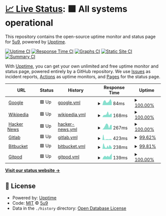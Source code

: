 # [📈 Live Status](https://5u9.github.io/status): <!--live status--> **🟩 All systems operational**

This repository contains the open-source uptime monitor and status page for [5u9](https://5u9.github.io/status), powered by [Upptime](https://github.com/upptime/upptime).

[![Uptime CI](https://github.com/5u9/status/workflows/Uptime%20CI/badge.svg)](https://github.com/5u9/status/actions?query=workflow%3A%22Uptime+CI%22)
[![Response Time CI](https://github.com/5u9/status/workflows/Response%20Time%20CI/badge.svg)](https://github.com/5u9/status/actions?query=workflow%3A%22Response+Time+CI%22)
[![Graphs CI](https://github.com/5u9/status/workflows/Graphs%20CI/badge.svg)](https://github.com/5u9/status/actions?query=workflow%3A%22Graphs+CI%22)
[![Static Site CI](https://github.com/5u9/status/workflows/Static%20Site%20CI/badge.svg)](https://github.com/5u9/status/actions?query=workflow%3A%22Static+Site+CI%22)
[![Summary CI](https://github.com/5u9/status/workflows/Summary%20CI/badge.svg)](https://github.com/5u9/status/actions?query=workflow%3A%22Summary+CI%22)

With [Upptime](https://upptime.js.org), you can get your own unlimited and free uptime monitor and status page, powered entirely by a GitHub repository. We use [Issues](https://github.com/5u9/status/issues) as incident reports, [Actions](https://github.com/5u9/status/actions) as uptime monitors, and [Pages](https://5u9.github.io/status) for the status page.

<!--start: status pages-->
<!-- This summary is generated by Upptime (https://github.com/upptime/upptime) -->
<!-- Do not edit this manually, your changes will be overwritten -->
<!-- prettier-ignore -->
| URL | Status | History | Response Time | Uptime |
| --- | ------ | ------- | ------------- | ------ |
| <img alt="" src="https://favicons.githubusercontent.com/www.google.com" height="13"> [Google](https://www.google.com) | 🟩 Up | [google.yml](https://github.com/5u9/status/commits/HEAD/history/google.yml) | <details><summary><img alt="Response time graph" src="./graphs/google/response-time-week.png" height="20"> 84ms</summary><br><a href="https://5u9.github.io/status/history/google"><img alt="Response time 89" src="https://img.shields.io/endpoint?url=https%3A%2F%2Fraw.githubusercontent.com%2F5u9%2Fstatus%2FHEAD%2Fapi%2Fgoogle%2Fresponse-time.json"></a><br><a href="https://5u9.github.io/status/history/google"><img alt="24-hour response time 65" src="https://img.shields.io/endpoint?url=https%3A%2F%2Fraw.githubusercontent.com%2F5u9%2Fstatus%2FHEAD%2Fapi%2Fgoogle%2Fresponse-time-day.json"></a><br><a href="https://5u9.github.io/status/history/google"><img alt="7-day response time 84" src="https://img.shields.io/endpoint?url=https%3A%2F%2Fraw.githubusercontent.com%2F5u9%2Fstatus%2FHEAD%2Fapi%2Fgoogle%2Fresponse-time-week.json"></a><br><a href="https://5u9.github.io/status/history/google"><img alt="30-day response time 78" src="https://img.shields.io/endpoint?url=https%3A%2F%2Fraw.githubusercontent.com%2F5u9%2Fstatus%2FHEAD%2Fapi%2Fgoogle%2Fresponse-time-month.json"></a><br><a href="https://5u9.github.io/status/history/google"><img alt="1-year response time 89" src="https://img.shields.io/endpoint?url=https%3A%2F%2Fraw.githubusercontent.com%2F5u9%2Fstatus%2FHEAD%2Fapi%2Fgoogle%2Fresponse-time-year.json"></a></details> | <details><summary><a href="https://5u9.github.io/status/history/google">100.00%</a></summary><a href="https://5u9.github.io/status/history/google"><img alt="All-time uptime 100.00%" src="https://img.shields.io/endpoint?url=https%3A%2F%2Fraw.githubusercontent.com%2F5u9%2Fstatus%2FHEAD%2Fapi%2Fgoogle%2Fuptime.json"></a><br><a href="https://5u9.github.io/status/history/google"><img alt="24-hour uptime 100.00%" src="https://img.shields.io/endpoint?url=https%3A%2F%2Fraw.githubusercontent.com%2F5u9%2Fstatus%2FHEAD%2Fapi%2Fgoogle%2Fuptime-day.json"></a><br><a href="https://5u9.github.io/status/history/google"><img alt="7-day uptime 100.00%" src="https://img.shields.io/endpoint?url=https%3A%2F%2Fraw.githubusercontent.com%2F5u9%2Fstatus%2FHEAD%2Fapi%2Fgoogle%2Fuptime-week.json"></a><br><a href="https://5u9.github.io/status/history/google"><img alt="30-day uptime 100.00%" src="https://img.shields.io/endpoint?url=https%3A%2F%2Fraw.githubusercontent.com%2F5u9%2Fstatus%2FHEAD%2Fapi%2Fgoogle%2Fuptime-month.json"></a><br><a href="https://5u9.github.io/status/history/google"><img alt="1-year uptime 100.00%" src="https://img.shields.io/endpoint?url=https%3A%2F%2Fraw.githubusercontent.com%2F5u9%2Fstatus%2FHEAD%2Fapi%2Fgoogle%2Fuptime-year.json"></a></details>
| <img alt="" src="https://favicons.githubusercontent.com/en.wikipedia.org" height="13"> [Wikipedia](https://en.wikipedia.org) | 🟩 Up | [wikipedia.yml](https://github.com/5u9/status/commits/HEAD/history/wikipedia.yml) | <details><summary><img alt="Response time graph" src="./graphs/wikipedia/response-time-week.png" height="20"> 168ms</summary><br><a href="https://5u9.github.io/status/history/wikipedia"><img alt="Response time 190" src="https://img.shields.io/endpoint?url=https%3A%2F%2Fraw.githubusercontent.com%2F5u9%2Fstatus%2FHEAD%2Fapi%2Fwikipedia%2Fresponse-time.json"></a><br><a href="https://5u9.github.io/status/history/wikipedia"><img alt="24-hour response time 196" src="https://img.shields.io/endpoint?url=https%3A%2F%2Fraw.githubusercontent.com%2F5u9%2Fstatus%2FHEAD%2Fapi%2Fwikipedia%2Fresponse-time-day.json"></a><br><a href="https://5u9.github.io/status/history/wikipedia"><img alt="7-day response time 168" src="https://img.shields.io/endpoint?url=https%3A%2F%2Fraw.githubusercontent.com%2F5u9%2Fstatus%2FHEAD%2Fapi%2Fwikipedia%2Fresponse-time-week.json"></a><br><a href="https://5u9.github.io/status/history/wikipedia"><img alt="30-day response time 219" src="https://img.shields.io/endpoint?url=https%3A%2F%2Fraw.githubusercontent.com%2F5u9%2Fstatus%2FHEAD%2Fapi%2Fwikipedia%2Fresponse-time-month.json"></a><br><a href="https://5u9.github.io/status/history/wikipedia"><img alt="1-year response time 190" src="https://img.shields.io/endpoint?url=https%3A%2F%2Fraw.githubusercontent.com%2F5u9%2Fstatus%2FHEAD%2Fapi%2Fwikipedia%2Fresponse-time-year.json"></a></details> | <details><summary><a href="https://5u9.github.io/status/history/wikipedia">100.00%</a></summary><a href="https://5u9.github.io/status/history/wikipedia"><img alt="All-time uptime 99.99%" src="https://img.shields.io/endpoint?url=https%3A%2F%2Fraw.githubusercontent.com%2F5u9%2Fstatus%2FHEAD%2Fapi%2Fwikipedia%2Fuptime.json"></a><br><a href="https://5u9.github.io/status/history/wikipedia"><img alt="24-hour uptime 100.00%" src="https://img.shields.io/endpoint?url=https%3A%2F%2Fraw.githubusercontent.com%2F5u9%2Fstatus%2FHEAD%2Fapi%2Fwikipedia%2Fuptime-day.json"></a><br><a href="https://5u9.github.io/status/history/wikipedia"><img alt="7-day uptime 100.00%" src="https://img.shields.io/endpoint?url=https%3A%2F%2Fraw.githubusercontent.com%2F5u9%2Fstatus%2FHEAD%2Fapi%2Fwikipedia%2Fuptime-week.json"></a><br><a href="https://5u9.github.io/status/history/wikipedia"><img alt="30-day uptime 100.00%" src="https://img.shields.io/endpoint?url=https%3A%2F%2Fraw.githubusercontent.com%2F5u9%2Fstatus%2FHEAD%2Fapi%2Fwikipedia%2Fuptime-month.json"></a><br><a href="https://5u9.github.io/status/history/wikipedia"><img alt="1-year uptime 99.99%" src="https://img.shields.io/endpoint?url=https%3A%2F%2Fraw.githubusercontent.com%2F5u9%2Fstatus%2FHEAD%2Fapi%2Fwikipedia%2Fuptime-year.json"></a></details>
| <img alt="" src="https://favicons.githubusercontent.com/news.ycombinator.com" height="13"> [Hacker News](https://news.ycombinator.com) | 🟩 Up | [hacker-news.yml](https://github.com/5u9/status/commits/HEAD/history/hacker-news.yml) | <details><summary><img alt="Response time graph" src="./graphs/hacker-news/response-time-week.png" height="20"> 267ms</summary><br><a href="https://5u9.github.io/status/history/hacker-news"><img alt="Response time 232" src="https://img.shields.io/endpoint?url=https%3A%2F%2Fraw.githubusercontent.com%2F5u9%2Fstatus%2FHEAD%2Fapi%2Fhacker-news%2Fresponse-time.json"></a><br><a href="https://5u9.github.io/status/history/hacker-news"><img alt="24-hour response time 330" src="https://img.shields.io/endpoint?url=https%3A%2F%2Fraw.githubusercontent.com%2F5u9%2Fstatus%2FHEAD%2Fapi%2Fhacker-news%2Fresponse-time-day.json"></a><br><a href="https://5u9.github.io/status/history/hacker-news"><img alt="7-day response time 267" src="https://img.shields.io/endpoint?url=https%3A%2F%2Fraw.githubusercontent.com%2F5u9%2Fstatus%2FHEAD%2Fapi%2Fhacker-news%2Fresponse-time-week.json"></a><br><a href="https://5u9.github.io/status/history/hacker-news"><img alt="30-day response time 244" src="https://img.shields.io/endpoint?url=https%3A%2F%2Fraw.githubusercontent.com%2F5u9%2Fstatus%2FHEAD%2Fapi%2Fhacker-news%2Fresponse-time-month.json"></a><br><a href="https://5u9.github.io/status/history/hacker-news"><img alt="1-year response time 232" src="https://img.shields.io/endpoint?url=https%3A%2F%2Fraw.githubusercontent.com%2F5u9%2Fstatus%2FHEAD%2Fapi%2Fhacker-news%2Fresponse-time-year.json"></a></details> | <details><summary><a href="https://5u9.github.io/status/history/hacker-news">100.00%</a></summary><a href="https://5u9.github.io/status/history/hacker-news"><img alt="All-time uptime 100.00%" src="https://img.shields.io/endpoint?url=https%3A%2F%2Fraw.githubusercontent.com%2F5u9%2Fstatus%2FHEAD%2Fapi%2Fhacker-news%2Fuptime.json"></a><br><a href="https://5u9.github.io/status/history/hacker-news"><img alt="24-hour uptime 100.00%" src="https://img.shields.io/endpoint?url=https%3A%2F%2Fraw.githubusercontent.com%2F5u9%2Fstatus%2FHEAD%2Fapi%2Fhacker-news%2Fuptime-day.json"></a><br><a href="https://5u9.github.io/status/history/hacker-news"><img alt="7-day uptime 100.00%" src="https://img.shields.io/endpoint?url=https%3A%2F%2Fraw.githubusercontent.com%2F5u9%2Fstatus%2FHEAD%2Fapi%2Fhacker-news%2Fuptime-week.json"></a><br><a href="https://5u9.github.io/status/history/hacker-news"><img alt="30-day uptime 100.00%" src="https://img.shields.io/endpoint?url=https%3A%2F%2Fraw.githubusercontent.com%2F5u9%2Fstatus%2FHEAD%2Fapi%2Fhacker-news%2Fuptime-month.json"></a><br><a href="https://5u9.github.io/status/history/hacker-news"><img alt="1-year uptime 100.00%" src="https://img.shields.io/endpoint?url=https%3A%2F%2Fraw.githubusercontent.com%2F5u9%2Fstatus%2FHEAD%2Fapi%2Fhacker-news%2Fuptime-year.json"></a></details>
| <img alt="" src="https://favicons.githubusercontent.com/gitlab.com" height="13"> [Gitlab](https://gitlab.com) | 🟩 Up | [gitlab.yml](https://github.com/5u9/status/commits/HEAD/history/gitlab.yml) | <details><summary><img alt="Response time graph" src="./graphs/gitlab/response-time-week.png" height="20"> 423ms</summary><br><a href="https://5u9.github.io/status/history/gitlab"><img alt="Response time 484" src="https://img.shields.io/endpoint?url=https%3A%2F%2Fraw.githubusercontent.com%2F5u9%2Fstatus%2FHEAD%2Fapi%2Fgitlab%2Fresponse-time.json"></a><br><a href="https://5u9.github.io/status/history/gitlab"><img alt="24-hour response time 204" src="https://img.shields.io/endpoint?url=https%3A%2F%2Fraw.githubusercontent.com%2F5u9%2Fstatus%2FHEAD%2Fapi%2Fgitlab%2Fresponse-time-day.json"></a><br><a href="https://5u9.github.io/status/history/gitlab"><img alt="7-day response time 423" src="https://img.shields.io/endpoint?url=https%3A%2F%2Fraw.githubusercontent.com%2F5u9%2Fstatus%2FHEAD%2Fapi%2Fgitlab%2Fresponse-time-week.json"></a><br><a href="https://5u9.github.io/status/history/gitlab"><img alt="30-day response time 654" src="https://img.shields.io/endpoint?url=https%3A%2F%2Fraw.githubusercontent.com%2F5u9%2Fstatus%2FHEAD%2Fapi%2Fgitlab%2Fresponse-time-month.json"></a><br><a href="https://5u9.github.io/status/history/gitlab"><img alt="1-year response time 484" src="https://img.shields.io/endpoint?url=https%3A%2F%2Fraw.githubusercontent.com%2F5u9%2Fstatus%2FHEAD%2Fapi%2Fgitlab%2Fresponse-time-year.json"></a></details> | <details><summary><a href="https://5u9.github.io/status/history/gitlab">99.62%</a></summary><a href="https://5u9.github.io/status/history/gitlab"><img alt="All-time uptime 99.98%" src="https://img.shields.io/endpoint?url=https%3A%2F%2Fraw.githubusercontent.com%2F5u9%2Fstatus%2FHEAD%2Fapi%2Fgitlab%2Fuptime.json"></a><br><a href="https://5u9.github.io/status/history/gitlab"><img alt="24-hour uptime 100.00%" src="https://img.shields.io/endpoint?url=https%3A%2F%2Fraw.githubusercontent.com%2F5u9%2Fstatus%2FHEAD%2Fapi%2Fgitlab%2Fuptime-day.json"></a><br><a href="https://5u9.github.io/status/history/gitlab"><img alt="7-day uptime 99.62%" src="https://img.shields.io/endpoint?url=https%3A%2F%2Fraw.githubusercontent.com%2F5u9%2Fstatus%2FHEAD%2Fapi%2Fgitlab%2Fuptime-week.json"></a><br><a href="https://5u9.github.io/status/history/gitlab"><img alt="30-day uptime 99.91%" src="https://img.shields.io/endpoint?url=https%3A%2F%2Fraw.githubusercontent.com%2F5u9%2Fstatus%2FHEAD%2Fapi%2Fgitlab%2Fuptime-month.json"></a><br><a href="https://5u9.github.io/status/history/gitlab"><img alt="1-year uptime 99.98%" src="https://img.shields.io/endpoint?url=https%3A%2F%2Fraw.githubusercontent.com%2F5u9%2Fstatus%2FHEAD%2Fapi%2Fgitlab%2Fuptime-year.json"></a></details>
| <img alt="" src="https://favicons.githubusercontent.com/bitbucket.org" height="13"> [Bitbucket](https://bitbucket.org) | 🟩 Up | [bitbucket.yml](https://github.com/5u9/status/commits/HEAD/history/bitbucket.yml) | <details><summary><img alt="Response time graph" src="./graphs/bitbucket/response-time-week.png" height="20"> 238ms</summary><br><a href="https://5u9.github.io/status/history/bitbucket"><img alt="Response time 301" src="https://img.shields.io/endpoint?url=https%3A%2F%2Fraw.githubusercontent.com%2F5u9%2Fstatus%2FHEAD%2Fapi%2Fbitbucket%2Fresponse-time.json"></a><br><a href="https://5u9.github.io/status/history/bitbucket"><img alt="24-hour response time 151" src="https://img.shields.io/endpoint?url=https%3A%2F%2Fraw.githubusercontent.com%2F5u9%2Fstatus%2FHEAD%2Fapi%2Fbitbucket%2Fresponse-time-day.json"></a><br><a href="https://5u9.github.io/status/history/bitbucket"><img alt="7-day response time 238" src="https://img.shields.io/endpoint?url=https%3A%2F%2Fraw.githubusercontent.com%2F5u9%2Fstatus%2FHEAD%2Fapi%2Fbitbucket%2Fresponse-time-week.json"></a><br><a href="https://5u9.github.io/status/history/bitbucket"><img alt="30-day response time 330" src="https://img.shields.io/endpoint?url=https%3A%2F%2Fraw.githubusercontent.com%2F5u9%2Fstatus%2FHEAD%2Fapi%2Fbitbucket%2Fresponse-time-month.json"></a><br><a href="https://5u9.github.io/status/history/bitbucket"><img alt="1-year response time 301" src="https://img.shields.io/endpoint?url=https%3A%2F%2Fraw.githubusercontent.com%2F5u9%2Fstatus%2FHEAD%2Fapi%2Fbitbucket%2Fresponse-time-year.json"></a></details> | <details><summary><a href="https://5u9.github.io/status/history/bitbucket">99.81%</a></summary><a href="https://5u9.github.io/status/history/bitbucket"><img alt="All-time uptime 99.99%" src="https://img.shields.io/endpoint?url=https%3A%2F%2Fraw.githubusercontent.com%2F5u9%2Fstatus%2FHEAD%2Fapi%2Fbitbucket%2Fuptime.json"></a><br><a href="https://5u9.github.io/status/history/bitbucket"><img alt="24-hour uptime 100.00%" src="https://img.shields.io/endpoint?url=https%3A%2F%2Fraw.githubusercontent.com%2F5u9%2Fstatus%2FHEAD%2Fapi%2Fbitbucket%2Fuptime-day.json"></a><br><a href="https://5u9.github.io/status/history/bitbucket"><img alt="7-day uptime 99.81%" src="https://img.shields.io/endpoint?url=https%3A%2F%2Fraw.githubusercontent.com%2F5u9%2Fstatus%2FHEAD%2Fapi%2Fbitbucket%2Fuptime-week.json"></a><br><a href="https://5u9.github.io/status/history/bitbucket"><img alt="30-day uptime 99.96%" src="https://img.shields.io/endpoint?url=https%3A%2F%2Fraw.githubusercontent.com%2F5u9%2Fstatus%2FHEAD%2Fapi%2Fbitbucket%2Fuptime-month.json"></a><br><a href="https://5u9.github.io/status/history/bitbucket"><img alt="1-year uptime 99.99%" src="https://img.shields.io/endpoint?url=https%3A%2F%2Fraw.githubusercontent.com%2F5u9%2Fstatus%2FHEAD%2Fapi%2Fbitbucket%2Fuptime-year.json"></a></details>
| <img alt="" src="https://favicons.githubusercontent.com/gitpod.io" height="13"> [Gitpod](https://gitpod.io) | 🟩 Up | [gitpod.yml](https://github.com/5u9/status/commits/HEAD/history/gitpod.yml) | <details><summary><img alt="Response time graph" src="./graphs/gitpod/response-time-week.png" height="20"> 139ms</summary><br><a href="https://5u9.github.io/status/history/gitpod"><img alt="Response time 127" src="https://img.shields.io/endpoint?url=https%3A%2F%2Fraw.githubusercontent.com%2F5u9%2Fstatus%2FHEAD%2Fapi%2Fgitpod%2Fresponse-time.json"></a><br><a href="https://5u9.github.io/status/history/gitpod"><img alt="24-hour response time 233" src="https://img.shields.io/endpoint?url=https%3A%2F%2Fraw.githubusercontent.com%2F5u9%2Fstatus%2FHEAD%2Fapi%2Fgitpod%2Fresponse-time-day.json"></a><br><a href="https://5u9.github.io/status/history/gitpod"><img alt="7-day response time 139" src="https://img.shields.io/endpoint?url=https%3A%2F%2Fraw.githubusercontent.com%2F5u9%2Fstatus%2FHEAD%2Fapi%2Fgitpod%2Fresponse-time-week.json"></a><br><a href="https://5u9.github.io/status/history/gitpod"><img alt="30-day response time 137" src="https://img.shields.io/endpoint?url=https%3A%2F%2Fraw.githubusercontent.com%2F5u9%2Fstatus%2FHEAD%2Fapi%2Fgitpod%2Fresponse-time-month.json"></a><br><a href="https://5u9.github.io/status/history/gitpod"><img alt="1-year response time 127" src="https://img.shields.io/endpoint?url=https%3A%2F%2Fraw.githubusercontent.com%2F5u9%2Fstatus%2FHEAD%2Fapi%2Fgitpod%2Fresponse-time-year.json"></a></details> | <details><summary><a href="https://5u9.github.io/status/history/gitpod">100.00%</a></summary><a href="https://5u9.github.io/status/history/gitpod"><img alt="All-time uptime 100.00%" src="https://img.shields.io/endpoint?url=https%3A%2F%2Fraw.githubusercontent.com%2F5u9%2Fstatus%2FHEAD%2Fapi%2Fgitpod%2Fuptime.json"></a><br><a href="https://5u9.github.io/status/history/gitpod"><img alt="24-hour uptime 100.00%" src="https://img.shields.io/endpoint?url=https%3A%2F%2Fraw.githubusercontent.com%2F5u9%2Fstatus%2FHEAD%2Fapi%2Fgitpod%2Fuptime-day.json"></a><br><a href="https://5u9.github.io/status/history/gitpod"><img alt="7-day uptime 100.00%" src="https://img.shields.io/endpoint?url=https%3A%2F%2Fraw.githubusercontent.com%2F5u9%2Fstatus%2FHEAD%2Fapi%2Fgitpod%2Fuptime-week.json"></a><br><a href="https://5u9.github.io/status/history/gitpod"><img alt="30-day uptime 100.00%" src="https://img.shields.io/endpoint?url=https%3A%2F%2Fraw.githubusercontent.com%2F5u9%2Fstatus%2FHEAD%2Fapi%2Fgitpod%2Fuptime-month.json"></a><br><a href="https://5u9.github.io/status/history/gitpod"><img alt="1-year uptime 100.00%" src="https://img.shields.io/endpoint?url=https%3A%2F%2Fraw.githubusercontent.com%2F5u9%2Fstatus%2FHEAD%2Fapi%2Fgitpod%2Fuptime-year.json"></a></details>

<!--end: status pages-->

[**Visit our status website →**](https://5u9.github.io/status)

## 📄 License

- Powered by: [Upptime](https://github.com/upptime/upptime)
- Code: [MIT](./LICENSE) © [5u9](https://5u9.github.io/status)
- Data in the `./history` directory: [Open Database License](https://opendatacommons.org/licenses/odbl/1-0/)
